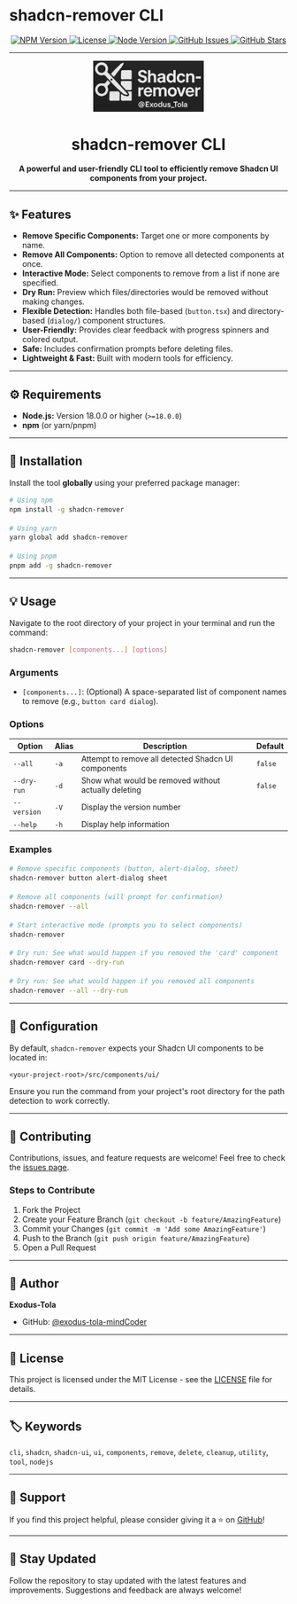 # shadcn-remover CLI

<!-- Badges -->
<p align="center">
  <a href="https://www.npmjs.com/package/shadcn-remover">
    <img src="https://img.shields.io/npm/v/shadcn-remover.svg?style=flat-square" alt="NPM Version">
  </a>
  <a href="https://opensource.org/licenses/MIT">
    <img src="https://img.shields.io/badge/License-MIT-yellow.svg?style=flat-square" alt="License">
  </a>
  <a href="https://nodejs.org/en/download/current/">
    <img src="https://img.shields.io/node/v/shadcn-remover.svg?style=flat-square" alt="Node Version">
  </a>
  <a href="https://github.com/exodus-tola-mindCoder/shadcn-remover/issues">
    <img src="https://img.shields.io/github/issues/exodus-tola-mindCoder/shadcn-remover.svg?style=flat-square" alt="GitHub Issues">
  </a>
  <a href="https://github.com/exodus-tola-mindCoder/shadcn-remover/stargazers">
    <img src="https://img.shields.io/github/stars/exodus-tola-mindCoder/shadcn-remover.svg?style=flat-square" alt="GitHub Stars">
  </a>
</p>

---

<p align="center">
  <img src="./assets/logo.jpg" alt="shadcn-remover Logo" width="200">
</p>

<h1 align="center">shadcn-remover CLI</h1>

<p align="center">
  <b>A powerful and user-friendly CLI tool to efficiently remove Shadcn UI components from your project.</b>
</p>

---

## ✨ Features

- **Remove Specific Components:** Target one or more components by name.
- **Remove All Components:** Option to remove all detected components at once.
- **Interactive Mode:** Select components to remove from a list if none are specified.
- **Dry Run:** Preview which files/directories would be removed without making changes.
- **Flexible Detection:** Handles both file-based (`button.tsx`) and directory-based (`dialog/`) component structures.
- **User-Friendly:** Provides clear feedback with progress spinners and colored output.
- **Safe:** Includes confirmation prompts before deleting files.
- **Lightweight & Fast:** Built with modern tools for efficiency.

---

## ⚙️ Requirements

- **Node.js:** Version 18.0.0 or higher (`>=18.0.0`)
- **npm** (or yarn/pnpm)

---

## 🚀 Installation

Install the tool **globally** using your preferred package manager:

```bash
# Using npm
npm install -g shadcn-remover

# Using yarn
yarn global add shadcn-remover

# Using pnpm
pnpm add -g shadcn-remover
```

---

## 💡 Usage

Navigate to the root directory of your project in your terminal and run the command:

```bash
shadcn-remover [components...] [options]
```

### Arguments

- `[components...]`: (Optional) A space-separated list of component names to remove (e.g., `button card dialog`).

### Options

| Option       | Alias | Description                                              | Default |
|--------------|-------|----------------------------------------------------------|---------|
| `--all`      | `-a`  | Attempt to remove all detected Shadcn UI components      | `false` |
| `--dry-run`  | `-d`  | Show what would be removed without actually deleting     | `false` |
| `--version`  | `-V`  | Display the version number                               |         |
| `--help`     | `-h`  | Display help information                                 |         |

### Examples

```bash
# Remove specific components (button, alert-dialog, sheet)
shadcn-remover button alert-dialog sheet

# Remove all components (will prompt for confirmation)
shadcn-remover --all

# Start interactive mode (prompts you to select components)
shadcn-remover

# Dry run: See what would happen if you removed the 'card' component
shadcn-remover card --dry-run

# Dry run: See what would happen if you removed all components
shadcn-remover --all --dry-run
```

---

## 📁 Configuration

By default, `shadcn-remover` expects your Shadcn UI components to be located in:

```
<your-project-root>/src/components/ui/
```

Ensure you run the command from your project's root directory for the path detection to work correctly.

---

## 🤝 Contributing

Contributions, issues, and feature requests are welcome! Feel free to check the [issues page](https://github.com/exodus-tola-mindCoder/shadcn-remover/issues).

### Steps to Contribute

1. Fork the Project
2. Create your Feature Branch (`git checkout -b feature/AmazingFeature`)
3. Commit your Changes (`git commit -m 'Add some AmazingFeature'`)
4. Push to the Branch (`git push origin feature/AmazingFeature`)
5. Open a Pull Request

---

## 👤 Author

**Exodus-Tola**

- GitHub: [@exodus-tola-mindCoder](https://github.com/exodus-tola-mindCoder)

---

## 📜 License

This project is licensed under the MIT License - see the [LICENSE](./LICENSE) file for details.

---

## 🏷️ Keywords

`cli`, `shadcn`, `shadcn-ui`, `ui`, `components`, `remove`, `delete`, `cleanup`, `utility`, `tool`, `nodejs`

---

## 🌟 Support

If you find this project helpful, please consider giving it a ⭐ on [GitHub](https://github.com/exodus-tola-mindCoder/shadcn-remover)!

---

## 📢 Stay Updated

Follow the repository to stay updated with the latest features and improvements. Suggestions and feedback are always welcome!
